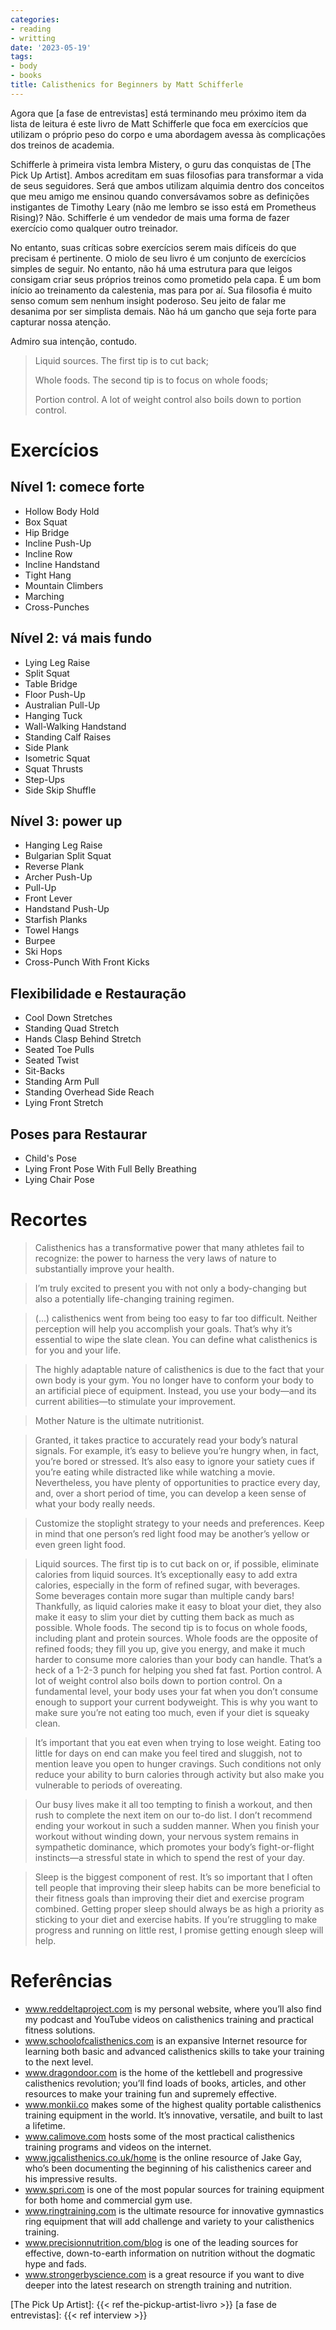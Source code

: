 ```yaml
---
categories:
- reading
- writting
date: '2023-05-19'
tags:
- body
- books
title: Calisthenics for Beginners by Matt Schifferle
---
```


Agora que [a fase de entrevistas] está terminando meu próximo item da lista de leitura é este livro de Matt Schifferle que foca em exercícios que utilizam o próprio peso do corpo e uma abordagem avessa às complicações dos treinos de academia.

Schifferle à primeira vista lembra Mistery, o guru das conquistas de [The Pick Up Artist]. Ambos acreditam em suas filosofias para transformar a vida de seus seguidores. Será que ambos utilizam alquimia dentro dos conceitos que meu amigo me ensinou quando conversávamos sobre as definições instigantes de Timothy Leary (não me lembro se isso está em Prometheus Rising)? Não. Schifferle é um vendedor de mais uma forma de fazer exercício como qualquer outro treinador.

No entanto, suas críticas sobre exercícios serem mais difíceis do que precisam é pertinente. O miolo de seu livro é um conjunto de exercícios simples de seguir. No entanto, não há uma estrutura para que leigos consigam criar seus próprios treinos como prometido pela capa. É um bom início ao treinamento da calestenia, mas para por aí. Sua filosofia é muito senso comum sem nenhum insight poderoso. Seu jeito de falar me desanima por ser simplista demais. Não há um gancho que seja forte para capturar nossa atenção.

Admiro sua intenção, contudo.

>
> Liquid sources. The first tip is to cut back;
>
> Whole foods. The second tip is to focus on whole foods;
>
> Portion control. A lot of weight control also boils down to portion control.
>

# Exercícios

## Nível 1: comece forte

 - Hollow Body Hold
 - Box Squat
 - Hip Bridge
 - Incline Push-Up
 - Incline Row
 - Incline Handstand
 - Tight Hang
 - Mountain Climbers
 - Marching
 - Cross-Punches

## Nível 2: vá mais fundo

 - Lying Leg Raise
 - Split Squat
 - Table Bridge
 - Floor Push-Up
 - Australian Pull-Up
 - Hanging Tuck
 - Wall-Walking Handstand
 - Standing Calf Raises
 - Side Plank
 - Isometric Squat
 - Squat Thrusts
 - Step-Ups
 - Side Skip Shuffle

## Nível 3: power up

 - Hanging Leg Raise
 - Bulgarian Split Squat
 - Reverse Plank
 - Archer Push-Up
 - Pull-Up
 - Front Lever
 - Handstand Push-Up
 - Starfish Planks
 - Towel Hangs
 - Burpee
 - Ski Hops
 - Cross-Punch With Front Kicks

## Flexibilidade e Restauração

 - Cool Down Stretches
 - Standing Quad Stretch
 - Hands Clasp Behind Stretch
 - Seated Toe Pulls
 - Seated Twist
 - Sit-Backs
 - Standing Arm Pull
 - Standing Overhead Side Reach
 - Lying Front Stretch

## Poses para Restaurar

 - Child's Pose
 - Lying Front Pose With Full Belly Breathing
 - Lying Chair Pose


# Recortes

> Calisthenics has a transformative power that many athletes fail to recognize: the power to harness the very laws of nature to substantially improve your health.

> I’m truly excited to present you with not only a body-changing but also a potentially life-changing training regimen.

> (...) calisthenics went from being too easy to far too difficult. Neither perception will help you accomplish your goals. That’s why it’s essential to wipe the slate clean. You can define what calisthenics is for you and your life.

> The highly adaptable nature of calisthenics is due to the fact that your own body is your gym. You no longer have to conform your body to an artificial piece of equipment. Instead, you use your body—and its current abilities—to stimulate your improvement.

> Mother Nature is the ultimate nutritionist.

> Granted, it takes practice to accurately read your body’s natural signals. For example, it’s easy to believe you’re hungry when, in fact, you’re bored or stressed. It’s also easy to ignore your satiety cues if you’re eating while distracted like while watching a movie. Nevertheless, you have plenty of opportunities to practice every day, and, over a short period of time, you can develop a keen sense of what your body really needs.

> Customize the stoplight strategy to your needs and preferences. Keep in mind that one person’s red light food may be another’s yellow or even green light food.

> Liquid sources. The first tip is to cut back on or, if possible, eliminate calories from liquid sources. It’s exceptionally easy to add extra calories, especially in the form of refined sugar, with beverages. Some beverages contain more sugar than multiple candy bars! Thankfully, as liquid calories make it easy to bloat your diet, they also make it easy to slim your diet by cutting them back as much as possible. Whole foods. The second tip is to focus on whole foods, including plant and protein sources. Whole foods are the opposite of refined foods; they fill you up, give you energy, and make it much harder to consume more calories than your body can handle. That’s a heck of a 1-2-3 punch for helping you shed fat fast. Portion control. A lot of weight control also boils down to portion control. On a fundamental level, your body uses your fat when you don’t consume enough to support your current bodyweight. This is why you want to make sure you’re not eating too much, even if your diet is squeaky clean.

> It’s important that you eat even when trying to lose weight. Eating too little for days on end can make you feel tired and sluggish, not to mention leave you open to hunger cravings. Such conditions not only reduce your ability to burn calories through activity but also make you vulnerable to periods of overeating.

> Our busy lives make it all too tempting to finish a workout, and then rush to complete the next item on our to-do list. I don’t recommend ending your workout in such a sudden manner. When you finish your workout without winding down, your nervous system remains in sympathetic dominance, which promotes your body’s fight-or-flight instincts—a stressful state in which to spend the rest of your day.

> Sleep is the biggest component of rest. It’s so important that I often tell people that improving their sleep habits can be more beneficial to their fitness goals than improving their diet and exercise program combined. Getting proper sleep should always be as high a priority as sticking to your diet and exercise habits. If you’re struggling to make progress and running on little rest, I promise getting enough sleep will help.

# Referências

 - www.reddeltaproject.com is my personal website, where you’ll also find my podcast and YouTube videos on calisthenics training and practical fitness solutions. 
 - www.schoolofcalisthenics.com is an expansive Internet resource for learning both basic and advanced calisthenics skills to take your training to the next level. 
 - www.dragondoor.com is the home of the kettlebell and progressive calisthenics revolution; you’ll find loads of books, articles, and other resources to make your training fun and supremely effective. 
 - www.monkii.co makes some of the highest quality portable calisthenics training equipment in the world. It’s innovative, versatile, and built to last a lifetime. 
 - www.calimove.com hosts some of the most practical calisthenics training programs and videos on the internet. 
 - www.jgcalisthenics.co.uk/home is the online resource of Jake Gay, who’s been documenting the beginning of his calisthenics career and his impressive results. 
 - www.spri.com is one of the most popular sources for training equipment for both home and commercial gym use. 
 - www.ringtraining.com is the ultimate resource for innovative gymnastics ring equipment that will add challenge and variety to your calisthenics training. 
 - www.precisionnutrition.com/blog is one of the leading sources for effective, down-to-earth information on nutrition without the dogmatic hype and fads. 
 - www.strongerbyscience.com is a great resource if you want to dive deeper into the latest research on strength training and nutrition.

[The Pick Up Artist]: {{< ref the-pickup-artist-livro >}}
[a fase de entrevistas]: {{< ref interview >}}